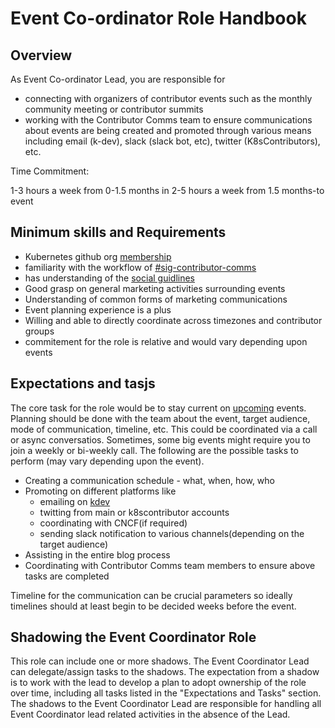 # Event Co-ordinator Role Handbook 

## Overview

As Event Co-ordinator Lead, you are responsible for
- connecting with organizers of contributor events such as the monthly community meeting or contributor summits
- working with the Contributor Comms team to ensure communications about events are being created and promoted through various means including email (k-dev), slack (slack bot, etc), twitter (K8sContributors), etc.

Time Commitment:

1-3 hours a week from 0-1.5 months in
2-5 hours a week from 1.5 months-to event 

## Minimum skills and Requirements

- Kubernetes github org [membership](https://github.com/kubernetes/community/blob/master/community-membership.md)
- familiarity with the workflow of [#sig-contributor-comms](https://github.com/kubernetes/community/tree/master/communication/marketing-team)
- has understanding of the [social guidlines](https://github.com/kubernetes/community/blob/master/communication/marketing-team/storytelling-resources/social-guidelines.md)
- Good grasp on general marketing activities surrounding events
- Understanding of common forms of marketing communications
- Event planning experience is a plus
- Willing and able to directly coordinate across timezones and contributor groups
- commitement for the role is relative and would vary depending upon events

## Expectations and tasjs

The core task for the role would be to stay current on [upcoming]() events. Planning should be done with the team about the event, target audience, mode of communication, timeline, etc. This could be coordinated via a call or async conversatios. Sometimes, some big events might require you to join a weekly or bi-weekly call. The following are the possible tasks to perform (may vary depending upon the event).

- Creating a communication schedule - what, when, how, who
- Promoting on different platforms like 
    - emailing on [kdev](https://github.com/kubernetes/community/blob/master/communication/mailing-list-guidelines.md)
    - twitting from main or k8scontributor accounts
    - coordinating with CNCF(if required)
    - sending slack notification to various channels(depending on the target audience)
- Assisting in the entire blog process
- Coordinating with Contributor Comms team members to ensure above tasks are completed

Timeline for the communication can be crucial parameters so ideally timelines should at least begin to be decided weeks before the event. 

## Shadowing the Event Coordinator Role

This role can include one or more shadows. The Event Coordinator Lead can delegate/assign tasks to the shadows. The expectation from a shadow is to work with the lead to develop a plan to adopt ownership of the role over time, including all tasks listed in the "Expectations and Tasks" section. The shadows to the Event Coordinator Lead are responsible for handling all Event Coordinator lead related activities in the absence of the Lead.
